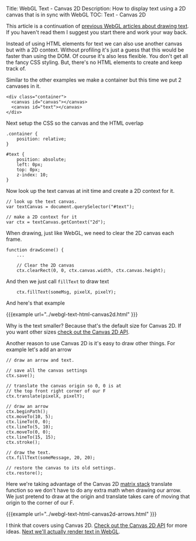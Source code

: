Title: WebGL Text - Canvas 2D
Description: How to display text using a 2D canvas that is in sync with WebGL
TOC: Text - Canvas 2D


This article is a continuation of [previous WebGL articles about drawing
text](webgl-text-html.html).  If you haven't read them I suggest you start
there and work your way back.

Instead of using HTML elements for text we can also use another canvas but
with a 2D context.  Without profiling it's just a guess that this would be
faster than using the DOM.  Of course it's also less flexible.  You don't
get all the fancy CSS styling.  But, there's no HTML elements to create
and keep track of.

Similar to the other examples we make a container but this time we put
2 canvases in it.

    <div class="container">
      <canvas id="canvas"></canvas>
      <canvas id="text"></canvas>
    </div>

Next setup the CSS so the canvas and the HTML overlap

    .container {
        position: relative;
    }

    #text {
        position: absolute;
        left: 0px;
        top: 0px;
        z-index: 10;
    }

Now look up the text canvas at init time and create a 2D context for it.

    // look up the text canvas.
    var textCanvas = document.querySelector("#text");

    // make a 2D context for it
    var ctx = textCanvas.getContext("2d");

When drawing, just like WebGL, we need to clear the 2D canvas each frame.

    function drawScene() {
        ...

        // Clear the 2D canvas
        ctx.clearRect(0, 0, ctx.canvas.width, ctx.canvas.height);

And then we just call `fillText` to draw text

        ctx.fillText(someMsg, pixelX, pixelY);

And here's that example

{{{example url="../webgl-text-html-canvas2d.html" }}}

Why is the text smaller? Because that's the default size for Canvas 2D.
If you want other sizes [check out the Canvas 2D API](https://developer.mozilla.org/en-US/docs/Web/API/Canvas_API/Tutorial/Drawing_text).

Another reason to use Canvas 2D is it's easy to draw other things.  For
example let's add an arrow

    // draw an arrow and text.

    // save all the canvas settings
    ctx.save();

    // translate the canvas origin so 0, 0 is at
    // the top front right corner of our F
    ctx.translate(pixelX, pixelY);

    // draw an arrow
    ctx.beginPath();
    ctx.moveTo(10, 5);
    ctx.lineTo(0, 0);
    ctx.lineTo(5, 10);
    ctx.moveTo(0, 0);
    ctx.lineTo(15, 15);
    ctx.stroke();

    // draw the text.
    ctx.fillText(someMessage, 20, 20);

    // restore the canvas to its old settings.
    ctx.restore();

Here we're taking advantage of the Canvas 2D [matrix
stack](webgl-2d-matrix-stack.html) translate function so we don't have to
do any extra math when drawing our arrow.  We just pretend to draw at the
origin and translate takes care of moving that origin to the corner of our
F.

{{{example url="../webgl-text-html-canvas2d-arrows.html" }}}

I think that covers using Canvas 2D.  [Check out the Canvas 2D
API](https://developer.mozilla.org/en-US/docs/Web/API/CanvasRenderingContext2D)
for more ideas.  [Next we'll actually render text in
WebGL](webgl-text-texture.html).

